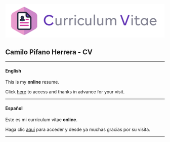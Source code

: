 ![Header](img/header.png)



## Camilo Pifano Herrera - CV



____

#### English

This is my **online** resume.

Click [here](https://cpifano.github.io) to access and thanks in advance for your visit.

___

#### Español

Este es mi currículum vitae **online**.

Haga clic [aquí](https://cpifano.github.io) para acceder y desde ya muchas gracias por su visita. 

___


